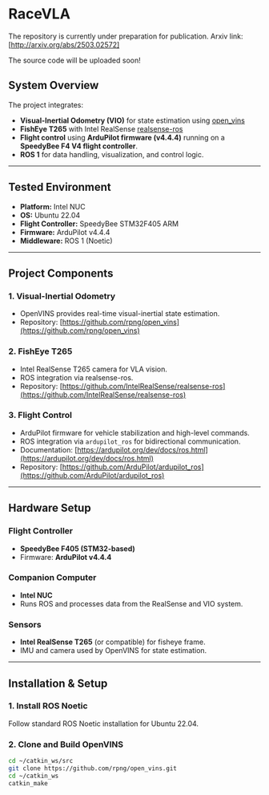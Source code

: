 # RaceVLA

The repository is currently under preparation for publication.
Arxiv link: [http://arxiv.org/abs/2503.02572]

The source code will be uploaded soon!


## System Overview

The project integrates:

- **Visual-Inertial Odometry (VIO)** for state estimation using [open_vins](https://github.com/rpng/open_vins)
- **FishEye T265** with Intel RealSense [realsense-ros](https://github.com/IntelRealSense/realsense-ros)
- **Flight control** using **ArduPilot firmware (v4.4.4)** running on a **SpeedyBee F4 V4 flight controller**.
- **ROS 1** for data handling, visualization, and control logic.

---

## Tested Environment

- **Platform:** Intel NUC
- **OS:** Ubuntu 22.04
- **Flight Controller:** SpeedyBee STM32F405 ARM
- **Firmware:** ArduPilot v4.4.4
- **Middleware:** ROS 1 (Noetic)

---

## Project Components

### 1. Visual-Inertial Odometry
- OpenVINS provides real-time visual-inertial state estimation.
- Repository: [https://github.com/rpng/open_vins](https://github.com/rpng/open_vins)

### 2. FishEye T265
- Intel RealSense T265 camera for VLA vision.
- ROS integration via realsense-ros.
- Repository: [https://github.com/IntelRealSense/realsense-ros](https://github.com/IntelRealSense/realsense-ros)

### 3. Flight Control
- ArduPilot firmware for vehicle stabilization and high-level commands.
- ROS integration via `ardupilot_ros` for bidirectional communication.
- Documentation: [https://ardupilot.org/dev/docs/ros.html](https://ardupilot.org/dev/docs/ros.html)
- Repository: [https://github.com/ArduPilot/ardupilot_ros](https://github.com/ArduPilot/ardupilot_ros)

---

## Hardware Setup

### Flight Controller
- **SpeedyBee F405 (STM32-based)**
- Firmware: **ArduPilot v4.4.4**

### Companion Computer
- **Intel NUC**
- Runs ROS and processes data from the RealSense and VIO system.

### Sensors
- **Intel RealSense T265** (or compatible) for fisheye frame.
- IMU and camera used by OpenVINS for state estimation.

---

## Installation & Setup

### 1. Install ROS Noetic
Follow standard ROS Noetic installation for Ubuntu 22.04.

### 2. Clone and Build OpenVINS
```bash
cd ~/catkin_ws/src
git clone https://github.com/rpng/open_vins.git
cd ~/catkin_ws
catkin_make
